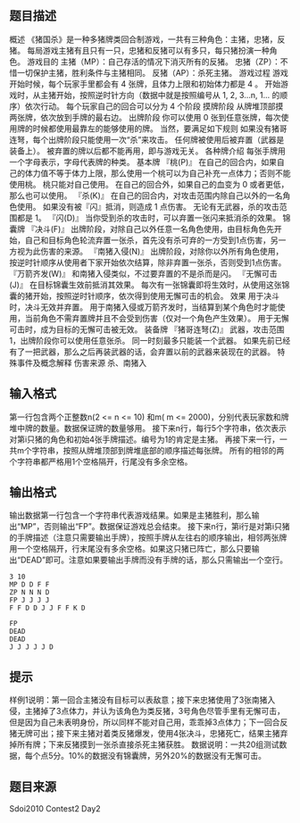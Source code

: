 


## 题目描述
概述
《猪国杀》是一种多猪牌类回合制游戏，一共有三种角色：主猪，忠猪，反猪。
每局游戏主猪有且只有一只，忠猪和反猪可以有多只，每只猪扮演一种角色。
游戏目的
主猪（MP）：自己存活的情况下消灭所有的反猪。
忠猪（ZP）：不惜一切保护主猪，胜利条件与主猪相同。
反猪（AP）：杀死主猪。
游戏过程
游戏开始时候，每个玩家手里都会有 4 张牌，且体力上限和初始体力都是 4 。
开始游戏时，从主猪开始，按照逆时针方向（数据中就是按照编号从 1, 2, 3...n, 1... 的顺序）依次行动。
每个玩家自己的回合可以分为 4 个阶段
摸牌阶段
从牌堆顶部摸两张牌，依次放到手牌的最右边。
出牌阶段
你可以使用 0 张到任意张牌，每次使用牌的时候都使用最靠左的能够使用的牌。
当然，要满足如下规则
如果没有猪哥连弩，每个出牌阶段只能使用一次“杀”来攻击。
任何牌被使用后被弃置（武器是装备上）。
被弃置的牌以后都不能再用，即与游戏无关。
各种牌介绍
每张手牌用一个字母表示，字母代表牌的种类。
基本牌
『桃(P)』
在自己的回合内，如果自己的体力值不等于体力上限，那么使用一个桃可以为自己补充一点体力；否则不能使用桃。
桃只能对自己使用。
在自己的回合外，如果自己的血变为 0 或者更低，那么也可以使用。
『杀(K)』
在自己的回合内，对攻击范围内除自己以外的一名角色使用。
如果没有被『闪』抵消，则造成 1 点伤害。
无论有无武器，杀的攻击范围都是 1。
『闪(D)』
当你受到杀的攻击时，可以弃置一张闪来抵消杀的效果。
锦囊牌
『决斗(F)』
出牌阶段，对除自己以外任意一名角色使用，由目标角色先开始，自己和目标角色轮流弃置一张杀，首先没有杀可弃的一方受到1点伤害，另一方视为此伤害的来源。
『南猪入侵(N)』
出牌阶段，对除你以外所有角色使用，按逆时针顺序从使用者下家开始依次结算，除非弃置一张杀，否则受到1点伤害。
『万箭齐发(W)』
和南猪入侵类似，不过要弃置的不是杀而是闪。
『无懈可击(J)』
在目标锦囊生效前抵消其效果。
每次有一张锦囊即将生效时，从使用这张锦囊的猪开始，按照逆时针顺序，依次得到使用无懈可击的机会。
效果
用于决斗时，决斗无效并弃置。
用于南猪入侵或万箭齐发时，当结算到某个角色时才能使用，当前角色不需弃置牌并且不会受到伤害（仅对一个角色产生效果）。
用于无懈可击时，成为目标的无懈可击被无效。
装备牌
『猪哥连弩(Z)』
武器，攻击范围 1，出牌阶段你可以使用任意张杀。
同一时刻最多只能装一个武器。
如果先前已经有了一把武器，那么之后再装武器的话，会弃置以前的武器来装现在的武器。
特殊事件及概念解释
伤害来源
杀、南猪入
## 输入格式
第一行包含两个正整数n(2 <= n <= 10) 和m( m <= 2000)，分别代表玩家数和牌堆中牌的数量。数据保证牌的数量够用。 接下来n行，每行5个字符串，依次表示对第i只猪的角色和初始4张手牌描述。编号为1的肯定是主猪。 再接下来一行，一共m个字符串，按照从牌堆顶部到牌堆底部的顺序描述每张牌。 所有的相邻的两个字符串都严格用1个空格隔开，行尾没有多余空格。
## 输出格式
输出数据第一行包含一个字符串代表游戏结果。如果是主猪胜利，那么输出“MP”，否则输出“FP”。数据保证游戏总会结束。 接下来n行，第i行是对第i只猪的手牌描述（注意只需要输出手牌），按照手牌从左往右的顺序输出，相邻两张牌用一个空格隔开，行末尾没有多余空格。如果这只猪已阵亡，那么只要输出“DEAD”即可。注意如果要输出手牌而没有手牌的话，那么只需输出一个空行。

```input1
3 10
MP D D F F
ZP N N N D
FP J J J J
F F D D J J F F K D

```
```output1
FP
DEAD
DEAD
J J J J J D
```

## 提示
样例1说明：第一回合主猪没有目标可以表敌意；接下来忠猪使用了3张南猪入侵，主猪掉了3点体力，并认为该角色为类反猪，3号角色尽管手里有无懈可击，但是因为自己未表明身份，所以同样不能对自己用，乖乖掉3点体力；下一回合反猪无牌可出；接下来主猪对着类反猪爆发，使用4张决斗，忠猪死亡，结果主猪弃掉所有牌；下来反猪摸到一张杀直接杀死主猪获胜。  数据说明：一共20组测试数据，每个点5分。10%的数据没有锦囊牌，另外20%的数据没有无懈可击。
## 题目来源
Sdoi2010 Contest2 Day2


